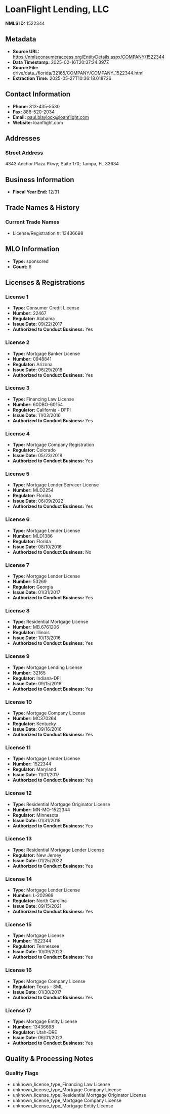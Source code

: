 # LoanFlight Lending, LLC

**NMLS ID:** 1522344

## Metadata
- **Source URL:** https://nmlsconsumeraccess.org/EntityDetails.aspx/COMPANY/1522344
- **Data Timestamp:** 2025-02-16T20:37:24.397Z
- **Source File:** drive/data_/florida/32165/COMPANY/COMPANY_1522344.html
- **Extraction Time:** 2025-05-27T10:36:18.018726

## Contact Information
- **Phone:** 813-435-5530
- **Fax:** 888-520-2034
- **Email:** paul.blaylock@loanflight.com
- **Website:** loanflight.com

## Addresses
### Street Address
4343 Anchor Plaza Pkwy; Suite 170; Tampa, FL 33634

## Business Information
- **Fiscal Year End:** 12/31

## Trade Names & History
### Current Trade Names
- License/Registration #: 13436698

## MLO Information
- **Type:** sponsored
- **Count:** 6

## Licenses & Registrations

### License 1
- **Type:** Consumer Credit License
- **Number:** 22467
- **Regulator:** Alabama
- **Issue Date:** 09/22/2017
- **Authorized to Conduct Business:** Yes

### License 2
- **Type:** Mortgage Banker License
- **Number:** 0948841
- **Regulator:** Arizona
- **Issue Date:** 06/29/2018
- **Authorized to Conduct Business:** Yes

### License 3
- **Type:** Financing Law License
- **Number:** 60DBO-60154
- **Regulator:** California - DFPI
- **Issue Date:** 11/03/2016
- **Authorized to Conduct Business:** Yes

### License 4
- **Type:** Mortgage Company Registration
- **Regulator:** Colorado
- **Issue Date:** 05/23/2018
- **Authorized to Conduct Business:** Yes

### License 5
- **Type:** Mortgage Lender Servicer License
- **Number:** MLD2254
- **Regulator:** Florida
- **Issue Date:** 06/09/2022
- **Authorized to Conduct Business:** Yes

### License 6
- **Type:** Mortgage Lender License
- **Number:** MLD1386
- **Regulator:** Florida
- **Issue Date:** 08/10/2016
- **Authorized to Conduct Business:** No

### License 7
- **Type:** Mortgage Lender License
- **Number:** 53269
- **Regulator:** Georgia
- **Issue Date:** 01/31/2017
- **Authorized to Conduct Business:** Yes

### License 8
- **Type:** Residential Mortgage License
- **Number:** MB.6761206
- **Regulator:** Illinois
- **Issue Date:** 10/13/2016
- **Authorized to Conduct Business:** Yes

### License 9
- **Type:** Mortgage Lending License
- **Number:** 32165
- **Regulator:** Indiana-DFI
- **Issue Date:** 09/15/2016
- **Authorized to Conduct Business:** Yes

### License 10
- **Type:** Mortgage Company License
- **Number:** MC370264
- **Regulator:** Kentucky
- **Issue Date:** 09/16/2016
- **Authorized to Conduct Business:** Yes

### License 11
- **Type:** Mortgage Lender License
- **Number:** 1522344
- **Regulator:** Maryland
- **Issue Date:** 11/01/2017
- **Authorized to Conduct Business:** Yes

### License 12
- **Type:** Residential Mortgage Originator License
- **Number:** MN-MO-1522344
- **Regulator:** Minnesota
- **Issue Date:** 01/31/2018
- **Authorized to Conduct Business:** Yes

### License 13
- **Type:** Residential Mortgage Lender License
- **Regulator:** New Jersey
- **Issue Date:** 01/25/2022
- **Authorized to Conduct Business:** Yes

### License 14
- **Type:** Mortgage Lender License
- **Number:** L-202969
- **Regulator:** North Carolina
- **Issue Date:** 09/15/2021
- **Authorized to Conduct Business:** Yes

### License 15
- **Type:** Mortgage License
- **Number:** 1522344
- **Regulator:** Tennessee
- **Issue Date:** 10/09/2023
- **Authorized to Conduct Business:** Yes

### License 16
- **Type:** Mortgage Company License
- **Regulator:** Texas - SML
- **Issue Date:** 01/30/2017
- **Authorized to Conduct Business:** Yes

### License 17
- **Type:** Mortgage Entity License
- **Number:** 13436698
- **Regulator:** Utah-DRE
- **Issue Date:** 06/01/2023
- **Authorized to Conduct Business:** Yes

## Quality & Processing Notes
### Quality Flags
- unknown_license_type_Financing Law License
- unknown_license_type_Mortgage Company License
- unknown_license_type_Residential Mortgage Originator License
- unknown_license_type_Mortgage Company License
- unknown_license_type_Mortgage Entity License
